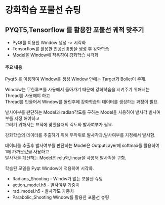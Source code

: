# 강화학습 포물선 슈팅
## PYQT5,Tensorflow 를 활용한 포물선 궤적 맞추기
<ul>
  <li>PyQt를 이용한 Window 생성 -> 시각화</li>
  <li>Tensorflow를 활용한 인공신경망을 생성 후 강화학습</li>
  <li>Model을 Window에 적용하여 강화학습 시각화</li>
</ul>

#### 주요 내용
<p>
  Pyqt5 를 이용하여 Window를 생성 Window 안에는 Target과 Bollet이 존재.
</p>
<p>
  Window는 무한루프를 사용해서 돌아가기 때문에 강화학습을 시켜주기 위해서는 Thread를 사용해야 하고<br>
  Thread를 만들어서 Window를 돌린후에 강화학습의 데이터를 생성하는 과정이 필요.
</p>
<p>
  발사여부를 판단하는 Model과 radian각도를 구하는 Model을 사용하여 발사각 발사여부를 지정 해야하고<br>
  그러기 위해서는 표적에 맞췄을때의 각도와 발사여부가 필요.
</p>
<p>
  강화학습의 데이터를 추출하기 위해 무작위로 발사각과,발사여부를 지정해서 발사함.
</p>
<p>
  데이터를 추출후 발사여부를 판단하는 Model은 OutputLayer에 softmax를 활용하여 1에 가까운값을 사용하고<br>
  발사각을 계산하는 Model은 relu와,linear을 사용해 발사각을 구함.
</p>
<p>
  학습된 모델을 Pyqt Window에 적용하여 시각화.
</p>
<ul>
  <li>Radians_Shooting - Windw가 없는 포물선 슈팅</li>
  <li>action_model.h5 - 발사여부 가중치</li>
  <li>rad_model.h5 - 발사각도 가중치</li>
  <li>Parabolic_Shooting Window를 활용한 포물선 슈팅</li>
</ul>
